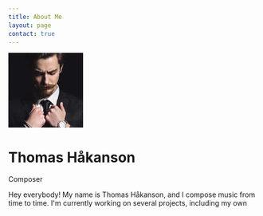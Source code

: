 ```yaml
---
title: About Me
layout: page
contact: true
---
```


<div class="col-md-10 col-md-offset-1 text-center" markdown="1"> <img src="/images/headshot.jpg" alt="Mafolio">

# Thomas Håkanson

Composer

</div>
<div class="col-md-10 col-md-offset-1 space" markdown="1">

Hey everybody! My name is Thomas Håkanson, and I compose music from time to time. I'm currently working on several projects, including my own 

<!--<a href="/faq">See my FAQ!!!!!!!!!!!</a>-->

</div>
